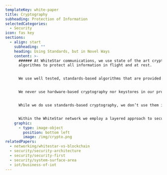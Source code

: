 ```yaml
---
templateKey: white-paper
title: Cryptography
subheading: Protection of Information
selectedCategories:
  - Security
icon: fas key
sections:
  - align: start
    subheading: ""
    heading: Using Standards, but in Novel Ways
    content: >-
      ###### At WhiteStar communications, we use state of the art cryptographic
      algorithms to protect all information in flight and at rest.


      We use well tested, standards-based algorithms that are provided by one of two trusted third parties.  For WhiteStar C++ implementations we use the Crypto++ libraries.  For WhiteStar Java implementations we use libraries supplied by Bouncy Castle.  Both groups are well supported, toughly vetted, and provide optimal implementations of the algorithms that we utilize.


      We never use hardware-based cryptography nor keystores in our products.  Hardware is a point in time solution; it will always be breached at some point in time.  We also don’t use the cryptographic libraries provided by our device manufactures.  That is another source of attack outside of our control.


      While we do use standards-based cryptography, we don’t use them in the normal “Internet” protocol stack.  Internet based systems typically use a protocol stack that consists of HTTPS over TLS over TCP over IP.  These protocols have many weaknesses that are largely the result of being designed to provide general security across a wide variety of applications and vendors above the network layer (above IP).  This, in turn, was required since the network layer was not designed with security from the beginning but rather security was added to the internet as add on protocols and standards.  WhiteStar’s network and NOS were designed from the beginning with a comprehensive security architecture that does not require application developers or other vendors to know or understand about security principles.  This shifting of what is in the “network layer” vs what is in the “application layer” allows WhiteStar to re-employ the same cryptography, but in a much more capable and homogeneous way.


      Within the WhiteStar network we employ a layered approach to security with redundant hardened firewalls, DDoS protection, and separate control and data plane networks.  All deployed servers utilize TPMs that securely boot Red Hat Enterprise Linux (RHEL) running SE Linux with ultra-high trust certificates.  These servers are maintained in hardened US Based data centers which are maintained by a staff of former US military personnel.
    graphic:
      - type: image-object
        position: bottom left
        image: /img/crypto.png
relatedPapers:
  - networking/whitestar-vs-blockchain
  - security/security-architecture
  - security/security-first
  - security/system-surface-area
  - iot/business-of-iot
---
```

